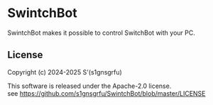 # SwintchBot
SwintchBot makes it possible to control SwitchBot with your PC.

## License
Copyright (c) 2024-2025 S'(s1gnsgrfu)  

This software is released under the Apache-2.0 license.  
see https://github.com/s1gnsgrfu/SwintchBot/blob/master/LICENSE
